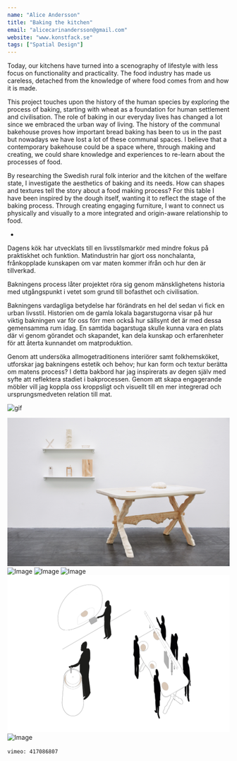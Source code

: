 ```yaml
---
name: "Alice Andersson"
title: "Baking the kitchen"
email: "alicecarinandersson@gmail.com"
website: "www.konstfack.se"
tags: ["Spatial Design"]
---
```


Today, our kitchens have turned into a scenography of lifestyle with less focus on functionality and practicality. The food industry has made us careless, detached from the knowledge of where food comes from and how it is made. 

This project touches upon the history of the human species by exploring the process of baking, starting with wheat as a foundation for human settlement and civilisation.
The role of baking in our everyday lives has changed a lot since we embraced the urban way of living. The history of the communal bakehouse proves how important bread baking has been to us in the past but nowadays we have lost a lot of these communal spaces. I believe that a contemporary bakehouse could be a space where, through making and creating, we could share knowledge and experiences to re-learn about the processes of food.

By researching the Swedish rural folk interior and the kitchen of the welfare state, I investigate the aesthetics of baking and its needs. How can shapes and textures tell the story about a food making process? For this table I have been inspired by the dough itself, wanting it to reflect the stage of the baking process. Through creating engaging furniture, I want to connect us physically and visually to a more integrated and origin-aware relationship to food.

-

Dagens kök har utvecklats till en livsstilsmarkör med mindre fokus på praktiskhet och funktion. Matindustrin har gjort oss nonchalanta, frånkopplade kunskapen om var maten kommer ifrån och hur den är tillverkad. 

Bakningens process låter projektet röra sig genom mänsklighetens historia med utgångspunkt i vetet som grund till bofasthet och civilisation. 

Bakningens vardagliga betydelse har förändrats en hel del sedan vi fick en urban livsstil. Historien om de gamla lokala bagarstugorna visar på hur viktig bakningen var för oss förr men också hur sällsynt det är med dessa gemensamma rum idag. En samtida bagarstuga skulle kunna vara en plats där vi genom görandet och skapandet, kan dela kunskap och erfarenheter för att återta kunnandet om matproduktion.

Genom att undersöka allmogetraditionens interiörer samt folkhemsköket, utforskar jag bakningens estetik och behov; hur kan form och textur berätta om matens process? I detta bakbord har jag inspirerats av degen själv med syfte att reflektera stadiet i bakprocessen. Genom att skapa engagerande möbler vill jag koppla oss kroppsligt och visuellt till en mer integrerad och ursprungsmedveten relation till mat.

![gif](/test.gif)

![Image](../../images/ma_sd_alice_andersson/ma_sd_alice_andersson_1.jpg "#### Baking the kitchen – Exhibition <br> Photo: Sanna Lindberg")
![Image](../../images/ma_sd_alice_andersson/ma_sd_alice_andersson_3.jpg "#### Photo: Sanna Lindberg")
![Image](../../images/ma_sd_alice_andersson/ma_sd_alice_andersson_4.jpg "#### Photo: Sanna Lindberg")
![Image](../../images/ma_sd_alice_andersson/ma_sd_alice_andersson_5.jpg "#### Photo: Sanna Lindberg")
![Image](../../images/ma_sd_alice_andersson/ma_sd_alice_andersson_6.jpg)
![Image](../../images/ma_sd_alice_andersson/ma_sd_alice_andersson_7.jpg "#### Photo: Sanna Lindberg")

`vimeo: 417086807`
